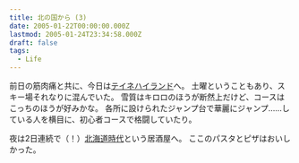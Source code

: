 ```yaml
---
title: 北の国から (3)
date: 2005-01-22T00:00:00.000Z
lastmod: 2005-01-24T23:34:58.000Z
draft: false
tags:
  - Life
---
```


前日の筋肉痛と共に、今日は[テイネハイランド](http://www.teine-highland.com/)へ。 土曜ということもあり、スキー場それなりに混んでいた。 雪質はキロロのほうが断然上だけど、コースはこっちのほうが好みかな。 各所に設けられたジャンプ台で華麗にジャンプ……している人を横目に、初心者コースで格闘していたり。

夜は2日連続で（！）[北海道時代](http://www.hasegawakankou.co.jp/hokkaido_jidai/hokkaido_jidai.html)という居酒屋へ。 ここのパスタとピザはおいしかった。

